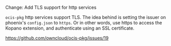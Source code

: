 Change: Add TLS support for http services

`ocis-pkg` http services support TLS. The idea behind is setting the issuer on
phoenix's `config.json` to `https`. Or in other words, use https to access the
Kopano extension, and authenticate using an SSL certificate.

<https://github.com/owncloud/ocis-pkg/issues/19>
